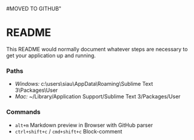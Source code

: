 #MOVED TO GITHUB"

# README #

This README would normally document whatever steps are necessary to get your application up and running.

### Paths ###

* *Windows:* c:\users\siau\AppData\Roaming\Sublime Text 3\Packages\User
* *Mac:* ~/Library/Application Support/Sublime Text 3/Packages/User

### Commands ###

* `alt+m` Markdown preview in Browser with GitHub parser 
* `ctrl+shift+c` / `cmd+shift+c` Block-comment
